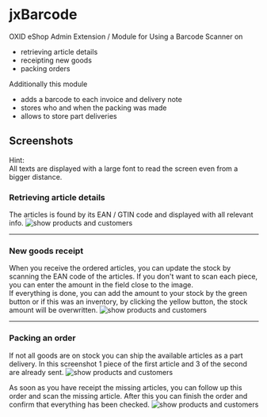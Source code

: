 # jxBarcode

OXID eShop Admin Extension / Module for Using a Barcode Scanner on

- retrieving article details
- receipting new goods
- packing orders

Additionally this module 

- adds a barcode to each invoice and delivery note
- stores who and when the packing was made
- allows to store part deliveries

## Screenshots
Hint:  
All texts are displayed with a large font to read the screen even from a bigger distance.

### Retrieving article details
The articles is found by its EAN / GTIN code and displayed with all relevant info.
![show products and customers](https://raw.githubusercontent.com/job963/jxBarcode/master/docs/img/articleinfodisplay-de.png)

----------

### New goods receipt
When you receive the ordered articles, you can update the stock by scanning the EAN code of the articles. If you don't want to scan each piece, you can enter the amount in the field close to the image.  
If everything is done, you can add the amount to your stock by the green button or if this was an inventory, by clicking the yellow button, the stock amount will be overwritten. 
![show products and customers](https://raw.githubusercontent.com/job963/jxBarcode/master/docs/img/goodsreceipted-de.png)

----------

### Packing an order
If not all goods are on stock you can ship the available articles as a part delivery. In this screenshot 1 piece of the first article and 3 of the second are already sent.
![show products and customers](https://raw.githubusercontent.com/job963/jxBarcode/master/docs/img/partdeliveryscan-de.png)

    
As soon as you have receipt the missing articles, you can follow up this order and scan the missing article. After this you can finish the order and confirm that everything has been checked.
![show products and customers](https://raw.githubusercontent.com/job963/jxBarcode/master/docs/img/packingfinished-de.png)
